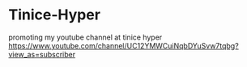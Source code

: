 # Tinice-Hyper
promoting my youtube channel at tinice hyper    https://www.youtube.com/channel/UC12YMWCuiNqbDYuSvw7tqbg?view_as=subscriber
